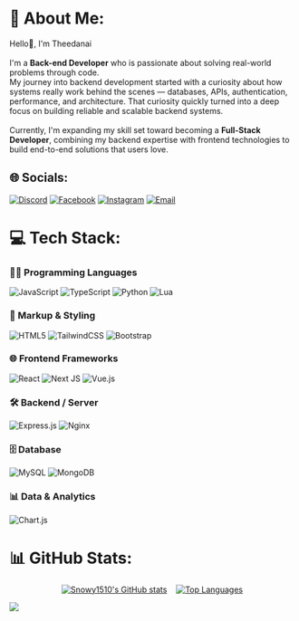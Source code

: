 # 💫 About Me:
Hello👋, I'm Theedanai <br><br>I'm a **Back-end Developer** who is passionate about solving real-world problems through code.  <br>My journey into backend development started with a curiosity about how systems really work behind the scenes — databases, APIs, authentication, performance, and architecture. That curiosity quickly turned into a deep focus on building reliable and scalable backend systems.<br><br>Currently, I'm expanding my skill set toward becoming a **Full-Stack Developer**, combining my backend expertise with frontend technologies to build end-to-end solutions that users love.

## 🌐 Socials:
[![Discord](https://img.shields.io/badge/Discord-%237289DA.svg?logo=discord&logoColor=white)](https://discord.gg/beyour_.) 
[![Facebook](https://img.shields.io/badge/Facebook-%231877F2.svg?logo=Facebook&logoColor=white)](https://www.facebook.com/Tomorrow141265/) 
[![Instagram](https://img.shields.io/badge/Instagram-%23E4405F.svg?logo=Instagram&logoColor=white)](https://instagram.com/rt._iam) 
[![Email](https://img.shields.io/badge/Email-D14836?logo=gmail&logoColor=white)](mailto:parm141265@gmail.com) 

# 💻 Tech Stack:

### 👨‍💻 Programming Languages
![JavaScript](https://img.shields.io/badge/javascript-%23323330.svg?style=for-the-badge&logo=javascript&logoColor=%23F7DF1E) 
![TypeScript](https://img.shields.io/badge/typescript-%23007ACC.svg?style=for-the-badge&logo=typescript&logoColor=white) 
![Python](https://img.shields.io/badge/python-%23323330.svg?style=for-the-badge&logo=python&logoColor=white)
![Lua](https://img.shields.io/badge/lua-2C2D72.svg?style=for-the-badge&logo=lua&logoColor=white)

### 🧾 Markup & Styling
![HTML5](https://img.shields.io/badge/html5-%23E34F26.svg?style=for-the-badge&logo=html5&logoColor=white) 
![TailwindCSS](https://img.shields.io/badge/tailwindcss-%2338B2AC.svg?style=for-the-badge&logo=tailwind-css&logoColor=white) 
![Bootstrap](https://img.shields.io/badge/bootstrap-%238511FA.svg?style=for-the-badge&logo=bootstrap&logoColor=white) 

### 🌐 Frontend Frameworks
![React](https://img.shields.io/badge/react-%2320232a.svg?style=for-the-badge&logo=react&logoColor=%2361DAFB) 
![Next JS](https://img.shields.io/badge/Next-black?style=for-the-badge&logo=next.js&logoColor=white) 
![Vue.js](https://img.shields.io/badge/vue.js-%2335495e.svg?style=for-the-badge&logo=vuedotjs&logoColor=%234FC08D)

### 🛠️ Backend / Server
![Express.js](https://img.shields.io/badge/express.js-%23404d59.svg?style=for-the-badge&logo=express&logoColor=%2361DAFB) 
![Nginx](https://img.shields.io/badge/nginx-%23009639.svg?style=for-the-badge&logo=nginx&logoColor=white)

### 🗄️ Database
![MySQL](https://img.shields.io/badge/mysql-4479A1.svg?style=for-the-badge&logo=mysql&logoColor=white) 
![MongoDB](https://img.shields.io/badge/MongoDB-%234ea94b.svg?style=for-the-badge&logo=mongodb&logoColor=white) 

### 📊 Data & Analytics
![Chart.js](https://img.shields.io/badge/chart.js-F5788D.svg?style=for-the-badge&logo=chart.js&logoColor=white) 


# 📊 GitHub Stats:

<div align="center" style="display: flex; justify-content: center; gap: 16px;">
  <a href="https://github.com/l3eyourDev">
    <img src="https://github-readme-stats.vercel.app/api?username=Snowy1510&show_icons=true&count_private=true&title_color=0891b2&text_color=ffffff&icon_color=0891b2&bg_color=1c1917&hide_border=true" alt="Snowy1510's GitHub stats" />
  </a>
  <a href="https://github.com/l3eyourDev">
    <img src="https://github-readme-stats.vercel.app/api/top-langs/?username=Snowy1510&langs_count=10&title_color=0891b2&text_color=ffffff&icon_color=0891b2&bg_color=1c1917&hide_border=true&locale=en&custom_title=Top%20Languages" alt="Top Languages" />
  </a>
</div>


[![](https://visitcount.itsvg.in/api?id=TheedanaiRattanakulchainun&icon=0&color=0)](https://visitcount.itsvg.in)

